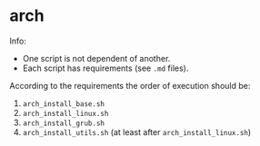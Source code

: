 # arch

Info:

- One script is not dependent of another.
- Each script has requirements (see `.md` files).

According to the requirements the order of execution should be:

1. `arch_install_base.sh`
1. `arch_install_linux.sh`
1. `arch_install_grub.sh`
1. `arch_install_utils.sh` (at least after `arch_install_linux.sh`)